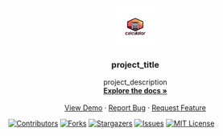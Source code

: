 <div id="top"></div>

<!-- PROJECT LOGO -->
<br />
<div align="center">
  <a href="https://github.com/Zachdehooge/Personal-Projects">
    <img src="Calculator/src/calc.png" alt="Logo" width="80" height="80">
  </a>

<h3 align="center">project_title</h3>

  <p align="center">
    project_description
    <br />
    <a href="https://github.com/Zachdehooge/Personal-Projects"><strong>Explore the docs »</strong></a>
    <br />
    <br />
    <a href="https://github.com/Zachdehooge/Personal-Projects">View Demo</a>
    ·
    <a href="https://github.com/Zachdehooge/Personal-Projects/issues">Report Bug</a>
    ·
    <a href="https://github.com/Zachdehooge/Personal-Projects/issues">Request Feature</a>
  </p>
</div>

[![Contributors][contributors-shield]][contributors-url]
[![Forks][forks-shield]][forks-url]
[![Stargazers][stars-shield]][stars-url]
[![Issues][issues-shield]][issues-url]
[![MIT License][license-shield]][license-url]


[contributors-shield]: https://img.shields.io/github/contributors/github_username/repo_name.svg?style=for-the-badge
[contributors-url]: https://github.com/Zachdehooge/Personal-Projects/graphs/contributors

[forks-shield]: https://img.shields.io/github/forks/github_username/repo_name.svg?style=for-the-badge
[forks-url]: https://github.com/Zachdehooge/Personal-Projects/network/members

[stars-shield]: https://img.shields.io/github/stars/github_username/repo_name.svg?style=for-the-badge
[stars-url]: https://github.com/Zachdehooge/Personal-Projects/stargazers

[issues-shield]: https://img.shields.io/github/issues/github_username/repo_name.svg?style=for-the-badge
[issues-url]: https://github.com/Zachdehooge/Personal-Projects/issues

[license-shield]: https://img.shields.io/github/license/github_username/repo_name.svg?style=for-the-badge
[license-url]: https://github.com/Zachdehooge/Personal-Projects/blob/master/LICENSE.txt
